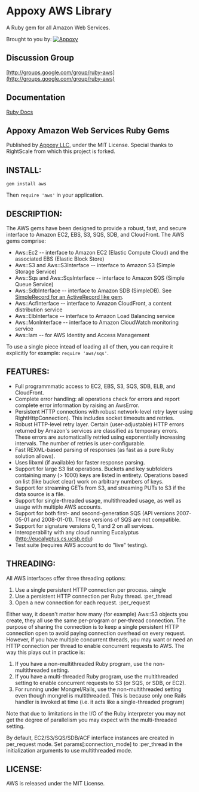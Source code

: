 # Appoxy AWS Library

A Ruby gem for all Amazon Web Services.

Brought to you by: [![Appoxy](https://lh5.googleusercontent.com/_-J9DSaseOX8/TX2Bq564w-I/AAAAAAAAxYU/xjeReyoxa8o/s800/appoxy-small%20%282%29.png)](http://www.appoxy.com)

## Discussion Group

[http://groups.google.com/group/ruby-aws](http://groups.google.com/group/ruby-aws)

## Documentation

[Ruby Docs](http://rubydoc.info/gems/aws/2.4.5/frames)

## Appoxy Amazon Web Services Ruby Gems

Published by [Appoxy LLC](http://www.appoxy.com), under the MIT License. Special thanks to RightScale from which this project is forked.

## INSTALL:

    gem install aws

Then `require 'aws'` in your application.

## DESCRIPTION:

The AWS gems have been designed to provide a robust, fast, and secure interface to Amazon EC2, EBS, S3, SQS, SDB, and
CloudFront.
The AWS gems comprise:

- Aws::Ec2 -- interface to Amazon EC2 (Elastic Compute Cloud) and the associated EBS (Elastic Block Store)
- Aws::S3 and Aws::S3Interface -- interface to Amazon S3 (Simple Storage Service)
- Aws::Sqs and Aws::SqsInterface -- interface to Amazon SQS (Simple Queue Service)
- Aws::SdbInterface -- interface to Amazon SDB (SimpleDB). See [SimpleRecord for an ActiveRecord like gem](https://github.com/appoxy/simple_record).
- Aws::AcfInterface -- interface to Amazon CloudFront, a content distribution service
- Aws::ElbInterface -- interface to Amazon Load Balancing service
- Aws::MonInterface -- interface to Amazon CloudWatch monitoring service
- Aws::Iam -- for AWS Identity and Access Management

To use a single piece intead of loading all of then, you can require it explicitly for example: `require 'aws/sqs'`.

## FEATURES:

- Full programmmatic access to EC2, EBS, S3, SQS, SDB, ELB, and CloudFront.
- Complete error handling: all operations check for errors and report complete
  error information by raising an AwsError.
- Persistent HTTP connections with robust network-level retry layer using
  RightHttpConnection).  This includes socket timeouts and retries.
- Robust HTTP-level retry layer.  Certain (user-adjustable) HTTP errors returned
  by Amazon's services are classified as temporary errors.
  These errors are automaticallly retried using exponentially increasing intervals.
  The number of retries is user-configurable.
- Fast REXML-based parsing of responses (as fast as a pure Ruby solution allows).
- Uses libxml (if available) for faster response parsing. 
- Support for large S3 list operations.  Buckets and key subfolders containing
  many (> 1000) keys are listed in entirety.  Operations based on list (like
  bucket clear) work on arbitrary numbers of keys.
- Support for streaming GETs from S3, and streaming PUTs to S3 if the data source is a file.
- Support for single-threaded usage, multithreaded usage, as well as usage with multiple
  AWS accounts.
- Support for both first- and second-generation SQS (API versions 2007-05-01
  and 2008-01-01).  These versions of SQS are not compatible.
- Support for signature versions 0, 1 and 2 on all services.
- Interoperability with any cloud running Eucalyptus (http://eucalyptus.cs.ucsb.edu)
- Test suite (requires AWS account to do "live" testing).

## THREADING:

All AWS interfaces offer three threading options:

1. Use a single persistent HTTP connection per process. :single
2. Use a persistent HTTP connection per Ruby thread. :per_thread
3. Open a new connection for each request. :per_request
 
Either way, it doesn't matter how many (for example) Aws::S3 objects you create,
they all use the same per-program or per-thread
connection. The purpose of sharing the connection is to keep a single
persistent HTTP connection open to avoid paying connection
overhead on every request. However, if you have multiple concurrent
threads, you may want or need an HTTP connection per thread to enable
concurrent requests to AWS. The way this plays out in practice is:

1. If you have a non-multithreaded Ruby program, use the non-multithreaded setting.
2. If you have a multi-threaded Ruby program, use the multithreaded setting to enable
   concurrent requests to S3 (or SQS, or SDB, or EC2).
3. For running under Mongrel/Rails, use the non-multithreaded setting even though
   mongrel is multithreaded.  This is because only one Rails handler is invoked at
   time (i.e. it acts like a single-threaded program)

Note that due to limitations in the I/O of the Ruby interpreter you
may not get the degree of parallelism you may expect with the multi-threaded setting.

By default, EC2/S3/SQS/SDB/ACF interface instances are created in per_request mode.  Set
params[:connection_mode] to :per_thread in the initialization arguments to use
multithreaded mode.


## LICENSE:

AWS is released under the MIT License.
